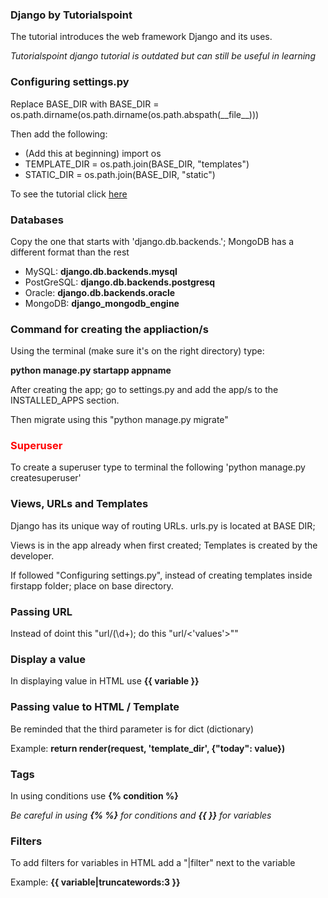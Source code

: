 
<h3> Django by Tutorialspoint </h3>
<p>The tutorial introduces the web framework Django and its uses.</p>
<i>Tutorialspoint django tutorial is outdated but can still be useful in learning</i>

<h3>Configuring settings.py</h3>
<p>Replace BASE_DIR with BASE_DIR = os.path.dirname(os.path.dirname(os.path.abspath(__file__)))</p>
<p>Then add the following:</p>
<ul>
    <li>(Add this at beginning) import os</li>
    <li>TEMPLATE_DIR = os.path.join(BASE_DIR, "templates")</li>
    <li>STATIC_DIR = os.path.join(BASE_DIR, "static")</li>
</ul>
<p>To see the tutorial click <a href="https://www.tutorialspoint.com/django/index.htm">here</a></p>

<h3>Databases</h3>
<p>Copy the one that starts with 'django.db.backends.'; MongoDB has a different format than the rest</p>
<ul>
    <li>MySQL: <b>django.db.backends.mysql</b></li>
    <li>PostGreSQL: <b>django.db.backends.postgresq</b></li>
    <li>Oracle: <b>django.db.backends.oracle</b></li>
    <li>MongoDB: <b>django_mongodb_engine</b></li>
</ul>

<h3>Command for creating the appliaction/s</h3>
<p>Using the terminal (make sure it's on the right directory) type: </p>
<b>python manage.py startapp appname</b>
<p>After creating the app; go to settings.py and add the app/s to the INSTALLED_APPS section.</p>
<p>Then migrate using this "python manage.py migrate"</p>

<h3 style='color: red;'>Superuser</h3>
<p>To create a superuser type to terminal the following 'python manage.py createsuperuser'</p>

<h3>Views, URLs and Templates</h3>
<p>Django has its unique way of routing URLs. urls.py is located at BASE DIR; </p> 
<p>Views is in the app already when first created; Templates is created by the developer.</p>
<p>If followed "Configuring settings.py", instead of creating templates inside firstapp folder; place on base directory.</p> 

<h3>Passing URL</h3>
<p>Instead of doint this "url/(\d+); do this "url/<'values'>""</p>

<h3>Display a value</h3>
<p>In displaying value in HTML use <b>{{ variable }}</b></p>

<h3>Passing value to HTML / Template</h3>
<p>Be reminded that the third parameter is for dict (dictionary)</p>
<p>Example: <b>return render(request, 'template_dir', {"today": value})</b></p>

<h3>Tags</h3>
<p>In using conditions use <b>{% condition %}</b></p>
<i>Be careful in using <b>{% %}</b> for conditions and <b>{{ }}</b> for variables</i>

<h3>Filters</h3>
<p>To add filters for variables in HTML add a "|filter" next to the variable</p>
<p>Example: <b>{{ variable|truncatewords:3 }}</b></p>